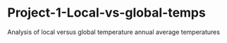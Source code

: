 # Project-1-Local-vs-global-temps
Analysis of local versus global temperature annual average temperatures
